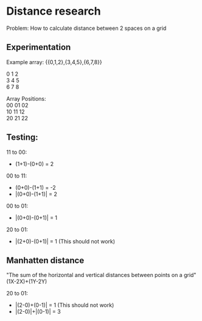 # Distance research
Problem: How to calculate distance between 2 spaces on a grid

## Experimentation

Example array: {{0,1,2},{3,4,5},{6,7,8}}

0 1 2  
3 4 5  
6 7 8  

Array Positions:  
00 01 02  
10 11 12  
20 21 22  

## Testing:  
11 to 00:  
- (1+1)-(0+0) = 2  

00 to 11:  
- (0+0)-(1+1) = -2  
- |(0+0)-(1+1)| = 2  

00 to 01:  
- |(0+0)-(0+1)| = 1  

20 to 01:  
- |(2+0)-(0+1)| = 1 (This should not work)  

## Manhatten distance
"The sum of the horizontal and vertical distances between points on a grid"  
(1X-2X)+(1Y-2Y)

20 to 01:  
- |(2-0)+(0-1)| = 1 (This should not work)  
- |(2-0)|+|(0-1)| = 3
